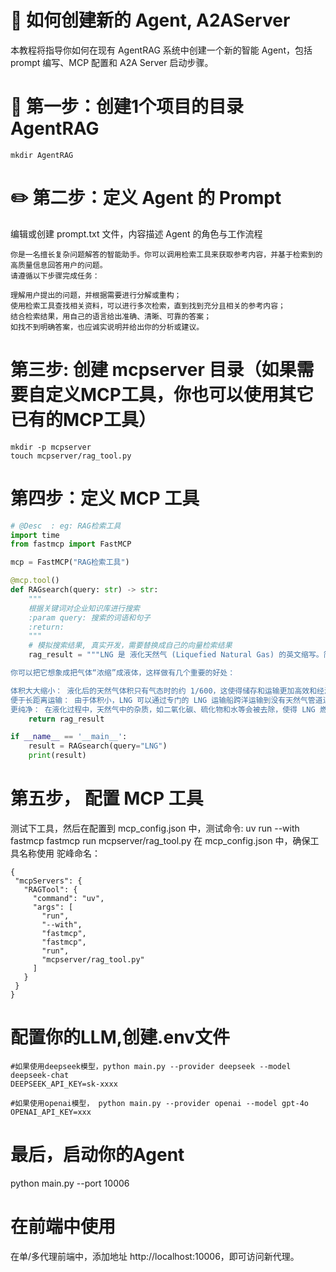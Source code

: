 # 🧠 如何创建新的 Agent, A2AServer
本教程将指导你如何在现有 AgentRAG 系统中创建一个新的智能 Agent，包括 prompt 编写、MCP 配置和 A2A Server 启动步骤。

# 📁 第一步：创建1个项目的目录AgentRAG
```
mkdir AgentRAG
```

# ✏️ 第二步：定义 Agent 的 Prompt
编辑或创建 prompt.txt 文件，内容描述 Agent 的角色与工作流程
```
你是一名擅长复杂问题解答的智能助手。你可以调用检索工具来获取参考内容，并基于检索到的高质量信息回答用户的问题。
请遵循以下步骤完成任务：

理解用户提出的问题，并根据需要进行分解或重构；
使用检索工具查找相关资料，可以进行多次检索，直到找到充分且相关的参考内容；
结合检索结果，用自己的语言给出准确、清晰、可靠的答案；
如找不到明确答案，也应诚实说明并给出你的分析或建议。
```

# 第三步: 创建 mcpserver 目录（如果需要自定义MCP工具，你也可以使用其它已有的MCP工具）
```
mkdir -p mcpserver
touch mcpserver/rag_tool.py
```
# 第四步：定义 MCP 工具
```python
# @Desc  : eg: RAG检索工具
import time
from fastmcp import FastMCP

mcp = FastMCP("RAG检索工具")

@mcp.tool()
def RAGsearch(query: str) -> str:
    """
    根据关键词对企业知识库进行搜索
    :param query: 搜索的词语和句子
    :return:
    """
    # 模拟搜索结果, 真实开发，需要替换成自己的向量检索结果
    rag_result = """LNG 是 液化天然气 (Liquefied Natural Gas) 的英文缩写。简单来说，它就是经过冷却至零下约 162 摄氏度 (-260 华氏度) 的液态天然气。

你可以把它想象成把气体“浓缩”成液体，这样做有几个重要的好处：

体积大大缩小： 液化后的天然气体积只有气态时的约 1/600，这使得储存和运输更加高效和经济。
便于长距离运输： 由于体积小，LNG 可以通过专门的 LNG 运输船跨洋运输到没有天然气管道连接的地方。
更纯净： 在液化过程中，天然气中的杂质，如二氧化碳、硫化物和水等会被去除，使得 LNG 燃烧时更加清洁，减少污染物排放。"""
    return rag_result

if __name__ == '__main__':
    result = RAGsearch(query="LNG")
    print(result)
```


# 第五步， 配置 MCP 工具
测试下工具，然后在配置到 mcp_config.json 中，测试命令: uv run --with fastmcp fastmcp run mcpserver/rag_tool.py
在 mcp_config.json 中，确保工具名称使用 驼峰命名：
 ```
 {
  "mcpServers": {
    "RAGTool": {
      "command": "uv",
      "args": [
        "run",
        "--with",
        "fastmcp",
        "fastmcp",
        "run",
        "mcpserver/rag_tool.py"
      ]
    }
  }
}
 ```

# 配置你的LLM,创建.env文件
```
#如果使用deepseek模型，python main.py --provider deepseek --model deepseek-chat
DEEPSEEK_API_KEY=sk-xxxx

#如果使用openai模型， python main.py --provider openai --model gpt-4o
OPENAI_API_KEY=xxx
```

# 最后，启动你的Agent
python main.py --port 10006

# 在前端中使用
在单/多代理前端中，添加地址 http://localhost:10006，即可访问新代理。